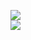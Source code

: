 [![](https://img.shields.io/badge/Made%20With-Github%20Spray-lightgrey.svg?style=for-the-badge&logo=github)](https://github.com/Annihil/github-spray#16862)  
[![](https://i.imgur.com/2DrTn0Z.gif)](https://github.com/Annihil/github-spray)